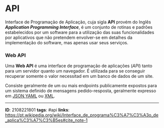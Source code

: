 # API
Interface de Programação de Aplicação, cuja sigla **API** provém do Inglês _**Application Programming Interface**_, é um conjunto de rotinas e padrões estabelecidos por um software para a utilização das suas funcionalidades por aplicativos que não pretendem envolver-se em detalhes da implementação do software, mas apenas usar seus serviços.

### Web API
Uma **Web API** é uma interface de programação de aplicações (_API_) tanto para um servidor  quanto um navegador. É utilizada para se conseguir recuperar somente o valor necessitad em um banco de dados de um site.

Consiste geralmente de um ou mais endpoints publicamente expostos para um sistema definido de mensagens pedido-resposta, geralmente expresso em [JSON](JSON.md),[YAML](YAML.md) ou [XML](XML.md).


---
**ID**:  2108221801
**tags**: #api 
**links**:
https://pt.wikipedia.org/wiki/Interface_de_programa%C3%A7%C3%A3o_de_aplica%C3%A7%C3%B5es#cite_note-1
